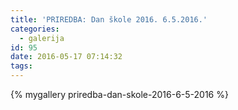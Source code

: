 ```yaml
---
title: 'PRIREDBA: Dan škole 2016. 6.5.2016.'
categories:
  - galerija
id: 95
date: 2016-05-17 07:14:32
tags:
---
```


{% mygallery priredba-dan-skole-2016-6-5-2016 %}